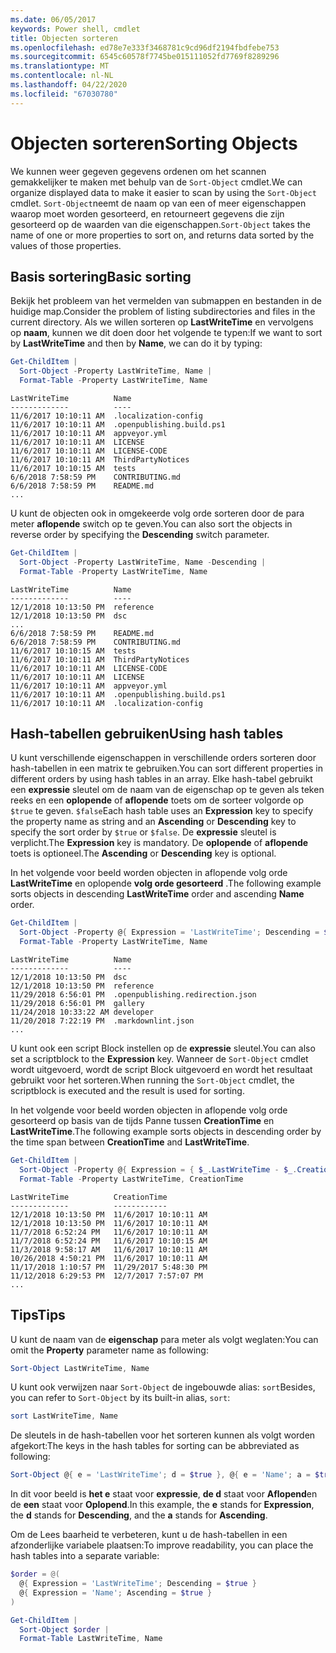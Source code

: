 ```yaml
---
ms.date: 06/05/2017
keywords: Power shell, cmdlet
title: Objecten sorteren
ms.openlocfilehash: ed78e7e333f3468781c9cd96df2194fbdfebe753
ms.sourcegitcommit: 6545c60578f7745be015111052fd7769f8289296
ms.translationtype: MT
ms.contentlocale: nl-NL
ms.lasthandoff: 04/22/2020
ms.locfileid: "67030780"
---
```

# <a name="sorting-objects"></a><span data-ttu-id="cf75d-103">Objecten sorteren</span><span class="sxs-lookup"><span data-stu-id="cf75d-103">Sorting Objects</span></span>

<span data-ttu-id="cf75d-104">We kunnen weer gegeven gegevens ordenen om het scannen gemakkelijker te maken met behulp van de `Sort-Object` cmdlet.</span><span class="sxs-lookup"><span data-stu-id="cf75d-104">We can organize displayed data to make it easier to scan by using the `Sort-Object` cmdlet.</span></span> <span data-ttu-id="cf75d-105">`Sort-Object`neemt de naam op van een of meer eigenschappen waarop moet worden gesorteerd, en retourneert gegevens die zijn gesorteerd op de waarden van die eigenschappen.</span><span class="sxs-lookup"><span data-stu-id="cf75d-105">`Sort-Object` takes the name of one or more properties to sort on, and returns data sorted by the values of those properties.</span></span>

## <a name="basic-sorting"></a><span data-ttu-id="cf75d-106">Basis sortering</span><span class="sxs-lookup"><span data-stu-id="cf75d-106">Basic sorting</span></span>

<span data-ttu-id="cf75d-107">Bekijk het probleem van het vermelden van submappen en bestanden in de huidige map.</span><span class="sxs-lookup"><span data-stu-id="cf75d-107">Consider the problem of listing subdirectories and files in the current directory.</span></span>
<span data-ttu-id="cf75d-108">Als we willen sorteren op **LastWriteTime** en vervolgens op **naam**, kunnen we dit doen door het volgende te typen:</span><span class="sxs-lookup"><span data-stu-id="cf75d-108">If we want to sort by **LastWriteTime** and then by **Name**, we can do it by typing:</span></span>

```powershell
Get-ChildItem |
  Sort-Object -Property LastWriteTime, Name |
  Format-Table -Property LastWriteTime, Name
```

```output
LastWriteTime          Name
-------------          ----
11/6/2017 10:10:11 AM  .localization-config
11/6/2017 10:10:11 AM  .openpublishing.build.ps1
11/6/2017 10:10:11 AM  appveyor.yml
11/6/2017 10:10:11 AM  LICENSE
11/6/2017 10:10:11 AM  LICENSE-CODE
11/6/2017 10:10:11 AM  ThirdPartyNotices
11/6/2017 10:10:15 AM  tests
6/6/2018 7:58:59 PM    CONTRIBUTING.md
6/6/2018 7:58:59 PM    README.md
...
```

<span data-ttu-id="cf75d-109">U kunt de objecten ook in omgekeerde volg orde sorteren door de para meter **aflopende** switch op te geven.</span><span class="sxs-lookup"><span data-stu-id="cf75d-109">You can also sort the objects in reverse order by specifying the **Descending** switch parameter.</span></span>

```powershell
Get-ChildItem |
  Sort-Object -Property LastWriteTime, Name -Descending |
  Format-Table -Property LastWriteTime, Name
```

```output
LastWriteTime          Name
-------------          ----
12/1/2018 10:13:50 PM  reference
12/1/2018 10:13:50 PM  dsc
...
6/6/2018 7:58:59 PM    README.md
6/6/2018 7:58:59 PM    CONTRIBUTING.md
11/6/2017 10:10:15 AM  tests
11/6/2017 10:10:11 AM  ThirdPartyNotices
11/6/2017 10:10:11 AM  LICENSE-CODE
11/6/2017 10:10:11 AM  LICENSE
11/6/2017 10:10:11 AM  appveyor.yml
11/6/2017 10:10:11 AM  .openpublishing.build.ps1
11/6/2017 10:10:11 AM  .localization-config
```

## <a name="using-hash-tables"></a><span data-ttu-id="cf75d-110">Hash-tabellen gebruiken</span><span class="sxs-lookup"><span data-stu-id="cf75d-110">Using hash tables</span></span>

<span data-ttu-id="cf75d-111">U kunt verschillende eigenschappen in verschillende orders sorteren door hash-tabellen in een matrix te gebruiken.</span><span class="sxs-lookup"><span data-stu-id="cf75d-111">You can sort different properties in different orders by using hash tables in an array.</span></span>
<span data-ttu-id="cf75d-112">Elke hash-tabel gebruikt een **expressie** sleutel om de naam van de eigenschap op te geven als teken reeks en een **oplopende** of **aflopende** toets om de sorteer volgorde op `$true` te geven. `$false`</span><span class="sxs-lookup"><span data-stu-id="cf75d-112">Each hash table uses an **Expression** key to specify the property name as string and an **Ascending** or **Descending** key to specify the sort order by `$true` or `$false`.</span></span>
<span data-ttu-id="cf75d-113">De **expressie** sleutel is verplicht.</span><span class="sxs-lookup"><span data-stu-id="cf75d-113">The **Expression** key is mandatory.</span></span>
<span data-ttu-id="cf75d-114">De **oplopende** of **aflopende** toets is optioneel.</span><span class="sxs-lookup"><span data-stu-id="cf75d-114">The **Ascending** or **Descending** key is optional.</span></span>

<span data-ttu-id="cf75d-115">In het volgende voor beeld worden objecten in aflopende volg orde **LastWriteTime** en oplopende **volg orde gesorteerd** .</span><span class="sxs-lookup"><span data-stu-id="cf75d-115">The following example sorts objects in descending **LastWriteTime** order and ascending **Name** order.</span></span>

```powershell
Get-ChildItem |
  Sort-Object -Property @{ Expression = 'LastWriteTime'; Descending = $true }, @{ Expression = 'Name'; Ascending = $true } |
  Format-Table -Property LastWriteTime, Name
```

```output
LastWriteTime          Name
-------------          ----
12/1/2018 10:13:50 PM  dsc
12/1/2018 10:13:50 PM  reference
11/29/2018 6:56:01 PM  .openpublishing.redirection.json
11/29/2018 6:56:01 PM  gallery
11/24/2018 10:33:22 AM developer
11/20/2018 7:22:19 PM  .markdownlint.json
...
```

<span data-ttu-id="cf75d-116">U kunt ook een script Block instellen op de **expressie** sleutel.</span><span class="sxs-lookup"><span data-stu-id="cf75d-116">You can also set a scriptblock to the **Expression** key.</span></span>
<span data-ttu-id="cf75d-117">Wanneer de `Sort-Object` cmdlet wordt uitgevoerd, wordt de script Block uitgevoerd en wordt het resultaat gebruikt voor het sorteren.</span><span class="sxs-lookup"><span data-stu-id="cf75d-117">When running the `Sort-Object` cmdlet, the scriptblock is executed and the result is used for sorting.</span></span>

<span data-ttu-id="cf75d-118">In het volgende voor beeld worden objecten in aflopende volg orde gesorteerd op basis van de tijds Panne tussen **CreationTime** en **LastWriteTime**.</span><span class="sxs-lookup"><span data-stu-id="cf75d-118">The following example sorts objects in descending order by the time span between **CreationTime** and **LastWriteTime**.</span></span>

```powershell
Get-ChildItem |
  Sort-Object -Property @{ Expression = { $_.LastWriteTime - $_.CreationTime }; Descending = $true } |
  Format-Table -Property LastWriteTime, CreationTime
```

```output
LastWriteTime          CreationTime
-------------          ------------
12/1/2018 10:13:50 PM  11/6/2017 10:10:11 AM
12/1/2018 10:13:50 PM  11/6/2017 10:10:11 AM
11/7/2018 6:52:24 PM   11/6/2017 10:10:11 AM
11/7/2018 6:52:24 PM   11/6/2017 10:10:15 AM
11/3/2018 9:58:17 AM   11/6/2017 10:10:11 AM
10/26/2018 4:50:21 PM  11/6/2017 10:10:11 AM
11/17/2018 1:10:57 PM  11/29/2017 5:48:30 PM
11/12/2018 6:29:53 PM  12/7/2017 7:57:07 PM
...
```

## <a name="tips"></a><span data-ttu-id="cf75d-119">Tips</span><span class="sxs-lookup"><span data-stu-id="cf75d-119">Tips</span></span>

<span data-ttu-id="cf75d-120">U kunt de naam van de **eigenschap** para meter als volgt weglaten:</span><span class="sxs-lookup"><span data-stu-id="cf75d-120">You can omit the **Property** parameter name as following:</span></span>

```powershell
Sort-Object LastWriteTime, Name
```

<span data-ttu-id="cf75d-121">U kunt ook verwijzen naar `Sort-Object` de ingebouwde alias: `sort`</span><span class="sxs-lookup"><span data-stu-id="cf75d-121">Besides, you can refer to `Sort-Object` by its built-in alias, `sort`:</span></span>

```powershell
sort LastWriteTime, Name
```

<span data-ttu-id="cf75d-122">De sleutels in de hash-tabellen voor het sorteren kunnen als volgt worden afgekort:</span><span class="sxs-lookup"><span data-stu-id="cf75d-122">The keys in the hash tables for sorting can be abbreviated as following:</span></span>

```powershell
Sort-Object @{ e = 'LastWriteTime'; d = $true }, @{ e = 'Name'; a = $true }
```

<span data-ttu-id="cf75d-123">In dit voor beeld is **het e** staat voor **expressie**, **de d** staat voor **Aflopend**en de **een** staat voor **Oplopend**.</span><span class="sxs-lookup"><span data-stu-id="cf75d-123">In this example, the **e** stands for **Expression**, the **d** stands for **Descending**, and the **a** stands for **Ascending**.</span></span>

<span data-ttu-id="cf75d-124">Om de Lees baarheid te verbeteren, kunt u de hash-tabellen in een afzonderlijke variabele plaatsen:</span><span class="sxs-lookup"><span data-stu-id="cf75d-124">To improve readability, you can place the hash tables into a separate variable:</span></span>

```powershell
$order = @(
  @{ Expression = 'LastWriteTime'; Descending = $true }
  @{ Expression = 'Name'; Ascending = $true }
)

Get-ChildItem |
  Sort-Object $order |
  Format-Table LastWriteTime, Name
```
